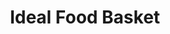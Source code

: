 ---
title: "Ideal Food Basket"
url: /brooklyn/ideal-food-basket-east-new-york-avenue/
shop: Supermarkt
---